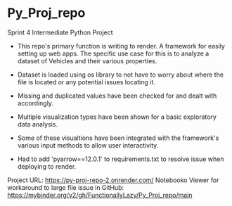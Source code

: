 # Py_Proj_repo
Sprint 4 Intermediate Python Project

- This repo's primary function is writing to render. A framework for easily setting up web apps. The specific use case for this is to analyze a dataset of Vehicles and their various properties. 

- Dataset is loaded using os library to not have to worry about where the file is located or any potential issues locating it. 

- Missing and duplicated values have been checked for and dealt with accordingly. 

- Multiple visualization types have been shown for a basic exploratory data analysis. 

- Some of these visualtions have been integrated with the framework's various input methods to allow user interactivity. 

- Had to add 'pyarrow==12.0.1' to requirements.txt to resolve issue when deploying to render. 

Project URL: https://py-proj-repo-2.onrender.com/
Notebooko Viewer for workaround to large file issue in GitHub: https://mybinder.org/v2/gh/FunctionallyLazy/Py_Proj_repo/main
